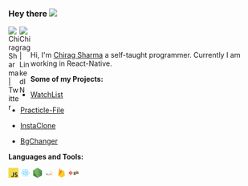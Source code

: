 ### Hey there <img src="https://media.giphy.com/media/hvRJCLFzcasrR4ia7z/giphy.gif" width="25px">
<a href="https://twitter.com/Chirag_Sharma37">
  <img align="left" alt="Chirag Sharma | Twitter" width="22px" src="https://raw.githubusercontent.com/peterthehan/peterthehan/master/assets/twitter.svg" />
</a>
<a href="https://www.linkedin.com/in/chirag-sharma-926402a8/">
  <img align="left" alt="Chirag | LinkedIN" width="22px" src="https://raw.githubusercontent.com/peterthehan/peterthehan/master/assets/linkedin.svg" /> 
</a>
<br><br/>

Hi, I'm [Chirag Sharma](https://github.com/scyther) a self-taught programmer. Currently I am working  in React-Native.


  
**Some of my Projects:**

- [WatchList](https://github.com/scyther/WatchList)
- [Practicle-File](https://github.com/scyther/PracticleFile)

- [InstaClone](https://github.com/scyther/instaClone)

   
- [BgChanger](https://github.com/scyther/BGChanger)  


**Languages and Tools:**  

<code><img height="20" src="https://raw.githubusercontent.com/github/explore/80688e429a7d4ef2fca1e82350fe8e3517d3494d/topics/javascript/javascript.png"></code>
<code><img height="20" src="https://raw.githubusercontent.com/github/explore/80688e429a7d4ef2fca1e82350fe8e3517d3494d/topics/react/react.png"></code>
<code><img height="20" src="https://raw.githubusercontent.com/github/explore/80688e429a7d4ef2fca1e82350fe8e3517d3494d/topics/nodejs/nodejs.png"></code>
<code><img height="20" src="https://raw.githubusercontent.com/github/explore/80688e429a7d4ef2fca1e82350fe8e3517d3494d/topics/mysql/mysql.png"></code>
<code><img height="20" src="https://raw.githubusercontent.com/github/explore/80688e429a7d4ef2fca1e82350fe8e3517d3494d/topics/firebase/firebase.png"></code>
<code><img height="20" src="https://raw.githubusercontent.com/github/explore/80688e429a7d4ef2fca1e82350fe8e3517d3494d/topics/git/git.png"></code>






